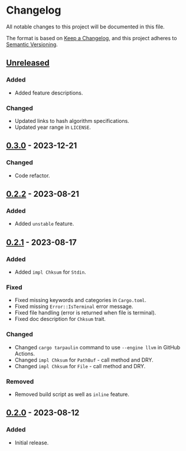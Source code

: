 # Changelog

All notable changes to this project will be documented in this file.

The format is based on [Keep a Changelog](https://keepachangelog.com/en/1.0.0/),
and this project adheres to [Semantic Versioning](https://semver.org/spec/v2.0.0.html).

## [Unreleased]

### Added

- Added feature descriptions.

### Changed

- Updated links to hash algorithm specifications.
- Updated year range in `LICENSE`.

## [0.3.0] - 2023-12-21

### Changed

- Code refactor.

## [0.2.2] - 2023-08-21

### Added

- Added `unstable` feature.

## [0.2.1] - 2023-08-17

### Added

- Added `impl Chksum` for `Stdin`.

### Fixed

- Fixed missing keywords and categories in `Cargo.toml`.
- Fixed missing `Error::IsTerminal` error message.
- Fixed file handling (error is returned when file is terminal).
- Fixed doc description for `Chksum` trait.

### Changed

- Changed `cargo tarpaulin` command to use `--engine llvm` in GitHub Actions.
- Changed `impl Chksum` for `PathBuf` - call method and DRY.
- Changed `impl Chksum` for `File` - call method and DRY.

### Removed

- Removed build script as well as `inline` feature.

## [0.2.0] - 2023-08-12

### Added

- Initial release.

[Unreleased]: https://github.com/chksum-rs/lib/compare/v0.3.0...HEAD
[0.3.0]: https://github.com/chksum-rs/lib/releases/tag/v0.3.0
[0.2.2]: https://github.com/chksum-rs/lib/compare/v0.2.1...v0.2.2
[0.2.1]: https://github.com/chksum-rs/lib/compare/v0.2.0...v0.2.1
[0.2.0]: https://github.com/chksum-rs/lib/releases/tag/v0.2.0
